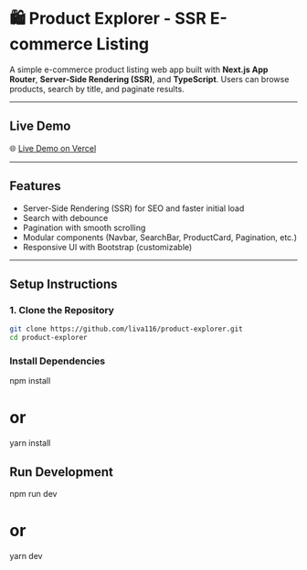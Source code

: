 
# 🛍️ Product Explorer - SSR E-commerce Listing

A simple e-commerce product listing web app built with **Next.js App Router**, **Server-Side Rendering (SSR)**, and **TypeScript**. Users can browse products, search by title, and paginate results.

---

##  Live Demo

🌐 [Live Demo on Vercel](https://your-vercel-app.vercel.app)

---

##  Features

-  Server-Side Rendering (SSR) for SEO and faster initial load
-  Search with debounce
- Pagination with smooth scrolling
-  Modular components (Navbar, SearchBar, ProductCard, Pagination, etc.)
-  Responsive UI with Bootstrap (customizable)

---

##  Setup Instructions

### 1. Clone the Repository

```bash
git clone https://github.com/liva116/product-explorer.git
cd product-explorer
```

### Install Dependencies
npm install
# or
yarn install

## Run Development
npm run dev
# or
yarn dev

